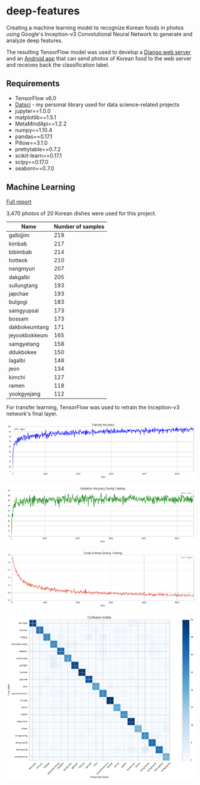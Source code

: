 # deep-features

Creating a machine learning model to recognize Korean foods in photos using Google's Inception-v3 Convolutional Neural Network to generate and analyze deep features.

The resulting TensorFlow model was used to develop a [Django web server](https://github.com/jjinking/kfood-server) and an [Android app](https://github.com/jjinking/kfood-android) that can send photos of Korean food to the web server and receives back the classification label.

## Requirements

- TensorFlow v6.0
- [Datsci](https://github.com/jjinking/datsci/) - my personal library used for data science-related projects
- jupyter==1.0.0
- matplotlib==1.5.1
- MetaMindApi==1.2.2
- numpy==1.10.4
- pandas==0.17.1
- Pillow==3.1.0
- prettytable==0.7.2
- scikit-learn==0.17.1
- scipy==0.17.0
- seaborn==0.7.0


## Machine Learning

[Full report](https://github.com/jjinking/deep-features/blob/master/report.pdf)

3,470 photos of 20 Korean dishes were used for this project.

| Name           |  Number of samples
| -----------		 | ------------------
| galbijjim      |  219
| kimbab         |  217
| bibimbab       |  214
| hotteok        |  210
| nangmyun       |  207
| dakgalbi       |  205
| sullungtang    |  193
| japchae        |  193
| bulgogi        |  183
| samgyupsal     |  173
| bossam         |  173
| dakbokeumtang  |  171
| jeyookbokkeum  |  165
| samgyetang     |  158
| ddukbokee      |  150
| lagalbi        |  148
| jeon           |  134
| kimchi         |  127
| ramen          |  118
| yookgyejang    |  112


For transfer learning, TensorFlow was used to retrain the Inception-v3 network's final layer.

![Training Accuracy \label{figure_train_acc}](report_images/train_acc.png "TensorFlow Training Accuracy")

![Validation Accuracy \label{figure_valid_acc}](report_images/valid_acc.png "Validation Accuracy During Training")

![Cross Entropy \label{figure_cross_ent}](report_images/cross_ent.png "Cross Entropy During Training")

![Confusion Matrix on Test Set \label{figure_cm}](report_images/retrained_cm.png "Confusion Matrix on Test Set")
